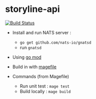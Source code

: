 storyline-api
===========
 

[![Build Status](https://dev.azure.com/dohrmichael/storyline/_apis/build/status/dohr-michael.storyline-api?branchName=master)](https://dev.azure.com/dohrmichael/storyline/_build/latest?definitionId=1&branchName=master)

- Install and run NATS server :
    - `go get github.com/nats-io/gnatsd`
    - run `gnatsd`

- Using [go mod](https://github.com/golang/go/wiki/Modules)
- Build in with [magefile](https://magefile.org/)

- Commands (from Magefile)
    - Run unit test : `mage test` 
    - Build locally : `mage build`
